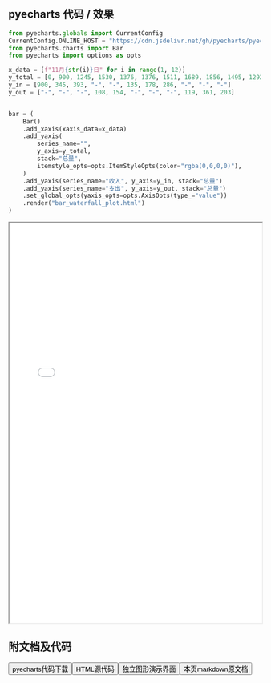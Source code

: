 
## pyecharts 代码 / 效果

```python
from pyecharts.globals import CurrentConfig
CurrentConfig.ONLINE_HOST = "https://cdn.jsdelivr.net/gh/pyecharts/pyecharts-assets@latest/assets/"
from pyecharts.charts import Bar
from pyecharts import options as opts

x_data = [f"11月{str(i)}日" for i in range(1, 12)]
y_total = [0, 900, 1245, 1530, 1376, 1376, 1511, 1689, 1856, 1495, 1292]
y_in = [900, 345, 393, "-", "-", 135, 178, 286, "-", "-", "-"]
y_out = ["-", "-", "-", 108, 154, "-", "-", "-", 119, 361, 203]


bar = (
    Bar()
    .add_xaxis(xaxis_data=x_data)
    .add_yaxis(
        series_name="",
        y_axis=y_total,
        stack="总量",
        itemstyle_opts=opts.ItemStyleOpts(color="rgba(0,0,0,0)"),
    )
    .add_yaxis(series_name="收入", y_axis=y_in, stack="总量")
    .add_yaxis(series_name="支出", y_axis=y_out, stack="总量")
    .set_global_opts(yaxis_opts=opts.AxisOpts(type_="value"))
    .render("bar_waterfall_plot.html")
)
```

<iframe width="100%" height="800px" src="/pyecharts/Bar/bar_waterfall_plot.html"></iframe>

## 附文档及代码

<a href="https://cdn.jsdelivr.net/gh/wfy-belief/python/docs/pyecharts/Bar/bar_waterfall_plot.py"><button class="mybutton">pyecharts代码下载</button></a><a href="https://cdn.jsdelivr.net/gh/wfy-belief/python/docs/pyecharts/Bar/bar_waterfall_plot.html"><button class="mybutton">HTML源代码</button></a><a href="https://python.wfyblog.cn/pyecharts/Bar/bar_waterfall_plot.html"><button class="mybutton">独立图形演示界面</button></a><a href="https://cdn.jsdelivr.net/gh/wfy-belief/python/docs/pyecharts/Bar/bar_waterfall_plot.md"><button class="mybutton">本页markdown原文档</button></a>